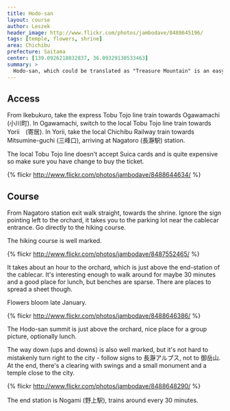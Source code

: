 ```yaml
---
title: Hodo-san
layout: course
author: Leszek
header_image: http://www.flickr.com/photos/jambodave/8488645196/
tags: [temple, flowers, shrine]
area: Chichibu
prefecture: Saitama
center: [139.0926218032837, 36.09329130533463]
summary: >
  Hodo-san, which could be translated as "Treasure Mountain" is an easy to climb mountain with an orchard of allspice trees. Recommended in late January or early February when the trees are in bloom.
---
```


## Access

From Ikebukuro, take the express Tobu Tojo line train towards Ogawamachi (小川町). In Ogawamachi, switch to the local Tobu Tojo line train towards Yorii　(寄居). In Yorii, take the local Chichibu Railway train towards Mitsumine-guchi (三峰口), arriving at Nagatoro (長瀞駅) station.

The local Tobu Tojo line doesn't accept Suica cards and is quite expensive so make sure you have change to buy the ticket.

{% flickr http://www.flickr.com/photos/jambodave/8488644634/ %}

## Course

From Nagatoro station exit walk straight, towards the shrine. Ignore the sign pointing left to the orchard, it takes you to the parking lot near the cablecar entrance. Go directly to the hiking course. 

The hiking course is well marked. 

{% flickr http://www.flickr.com/photos/jambodave/8487552465/ %}

It takes about an hour to the orchard, which is just above the end-station of the cablecar. It's interesting enough to walk around for maybe 30 minutes and a good place for lunch, but benches are sparse. There are places to spread a sheet though.

Flowers bloom late January.

{% flickr http://www.flickr.com/photos/jambodave/8488646386/ %}

The Hodo-san summit is just above the orchard, nice place for a group picture, optionally lunch. 

The way down (ups and downs) is also well marked, but it's not hard to mistakenly turn right to the city - follow signs to 長瀞アルプス, not to 御岳山. At the end, there's a clearing with swings and a small monument and a temple close to the city.

{% flickr http://www.flickr.com/photos/jambodave/8488648290/ %}

The end station is Nogami (野上駅), trains around every 30 minutes.
